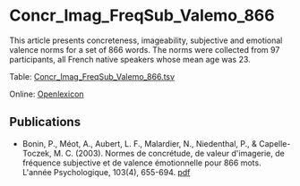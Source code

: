 # Concr_Imag_FreqSub_Valemo_866 #

This article presents concreteness, imageability, subjective and emotional valence norms for a set of 866 words. The norms were collected from 97 participants, all French native speakers whose mean age was 23. 

Table: [Concr_Imag_FreqSub_Valemo_866.tsv](http://www.lexique.org/databases/Bonin_2003_Concr_Imag_FreqSub_Valemo_866/Concr_Imag_FreqSub_Valemo_866.tsv)

Online: [Openlexicon](http://chrplr.github.io/openlexicon)

## Publications ##

* Bonin, P., Méot, A., Aubert, L. F., Malardier, N., Niedenthal, P., & Capelle-Toczek, M. C. (2003). Normes de concrétude, de valeur d'imagerie, de fréquence subjective et de valence émotionnelle pour 866 mots. L'année Psychologique, 103(4), 655-694. [pdf](http://www.lexique.org/databases/Bonin_2003_Concr_Imag_FreqSub_Valemo_866/Concr_Imag_FreqSub_Valemo_866.pdf)
